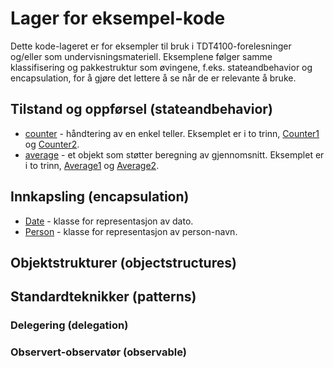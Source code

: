 # Lager for eksempel-kode

Dette kode-lageret er for eksempler til bruk i TDT4100-forelesninger og/eller som
undervisningsmateriell. Eksemplene følger samme klassifisering og pakkestruktur som øvingene,
f.eks. stateandbehavior og encapsulation, for å gjøre det lettere å se når de er relevante å bruke.

## Tilstand og oppførsel (stateandbehavior)

- [counter](src/stateandbehavior/counter) - håndtering av en enkel teller. Eksemplet er i to trinn, [Counter1](src/stateandbehavior/counter/Counter1.md) og [Counter2](src/stateandbehavior/counter/Counter2.md).
- [average](src/stateandbehavior/average) - et objekt som støtter beregning av gjennomsnitt. Eksemplet er i to trinn, [Average1](src/stateandbehavior/average/Average1.md) og [Average2](src/stateandbehavior/average/Average2.md).

## Innkapsling (encapsulation)

- [Date](src/encapsulation/Date.md) - klasse for representasjon av dato.
- [Person](src/encapsulation/Person.md) - klasse for representasjon av person-navn.

## Objektstrukturer (objectstructures)

## Standardteknikker (patterns)

### Delegering (delegation)

### Observert-observatør (observable)
